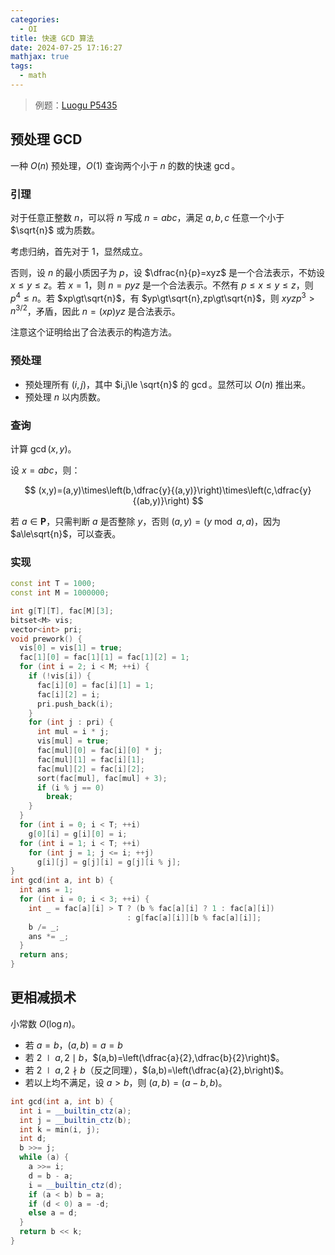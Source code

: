 ```yaml
---
categories:
  - OI
title: 快速 GCD 算法
date: 2024-07-25 17:16:27
mathjax: true
tags:
  - math
---
```


> 例题：[Luogu P5435](https://www.luogu.com.cn/problem/P5435)

## 预处理 GCD

一种 $O(n)$ 预处理，$O(1)$ 查询两个小于 $n$ 的数的快速 $\gcd$。

### 引理

对于任意正整数 $n$，可以将 $n$ 写成 $n=abc$，满足 $a,b,c$ 任意一个小于 $\sqrt{n}$ 或为质数。

考虑归纳，首先对于 $1$，显然成立。

否则，设 $n$ 的最小质因子为 $p$，设 $\dfrac{n}{p}=xyz$ 是一个合法表示，不妨设 $x\le y\le z$。若 $x=1$，则 $n=pyz$ 是一个合法表示。不然有 $p\le x\le y\le z$，则 $p^4\le n$。若 $xp\gt\sqrt{n}$，有 $yp\gt\sqrt{n},zp\gt\sqrt{n}$，则 $xyzp^3\gt n^{3/2}$，矛盾，因此 $n=(xp)yz$ 是合法表示。

注意这个证明给出了合法表示的构造方法。

### 预处理

+ 预处理所有 $(i,j)$，其中 $i,j\le \sqrt{n}$ 的 $\gcd$。显然可以 $O(n)$ 推出来。
+ 预处理 $n$ 以内质数。

### 查询

计算 $\gcd(x,y)$。

设 $x=abc$，则：

$$
(x,y)=(a,y)\times\left(b,\dfrac{y}{(a,y)}\right)\times\left(c,\dfrac{y}{(ab,y)}\right)
$$

若 $a\in\mathbf{P}$，只需判断 $a$ 是否整除 $y$，否则 $(a,y)=(y\bmod a,a)$，因为 $a\le\sqrt{n}$，可以查表。

### 实现

```cpp
const int T = 1000;
const int M = 1000000;

int g[T][T], fac[M][3];
bitset<M> vis;
vector<int> pri;
void prework() {
  vis[0] = vis[1] = true;
  fac[1][0] = fac[1][1] = fac[1][2] = 1;
  for (int i = 2; i < M; ++i) {
    if (!vis[i]) {
      fac[i][0] = fac[i][1] = 1;
      fac[i][2] = i;
      pri.push_back(i);
    }
    for (int j : pri) {
      int mul = i * j;
      vis[mul] = true;
      fac[mul][0] = fac[i][0] * j;
      fac[mul][1] = fac[i][1];
      fac[mul][2] = fac[i][2];
      sort(fac[mul], fac[mul] + 3);
      if (i % j == 0)
        break;
    }
  }
  for (int i = 0; i < T; ++i)
    g[0][i] = g[i][0] = i;
  for (int i = 1; i < T; ++i)
    for (int j = 1; j <= i; ++j)
      g[i][j] = g[j][i] = g[j][i % j];
}
int gcd(int a, int b) {
  int ans = 1;
  for (int i = 0; i < 3; ++i) {
    int _ = fac[a][i] > T ? (b % fac[a][i] ? 1 : fac[a][i])
                          : g[fac[a][i]][b % fac[a][i]];
    b /= _;
    ans *= _;
  }
  return ans;
}
```

## 更相减损术

小常数 $O(\log n)$。

+ 若 $a=b$，$(a,b)=a=b$
+ 若 $2\mid a,2\mid b$，$(a,b)=\left(\dfrac{a}{2},\dfrac{b}{2}\right)$。
+ 若 $2\mid a,2\nmid b$（反之同理），$(a,b)=\left(\dfrac{a}{2},b\right)$。
+ 若以上均不满足，设 $a>b$，则 $(a,b)=(a-b,b)$。

```cpp
int gcd(int a, int b) {
  int i = __builtin_ctz(a);
  int j = __builtin_ctz(b);
  int k = min(i, j);
  int d;
  b >>= j;
  while (a) {
    a >>= i;
    d = b - a;
    i = __builtin_ctz(d);
    if (a < b) b = a;
    if (d < 0) a = -d;
    else a = d;
  }
  return b << k;
}
```
